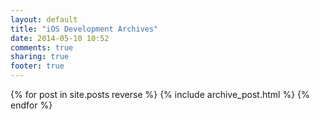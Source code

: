 ```yaml
---
layout: default
title: "iOS Development Archives"
date: 2014-05-10 10:52
comments: true
sharing: true
footer: true
---
```

{% for post in site.posts reverse %}
{% include archive_post.html %}
{% endfor %}